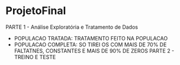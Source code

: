 # ProjetoFinal
PARTE 1 - Análise Exploratória e Tratamento de Dados
  - POPULACAO TRATADA: TRATAMENTO FEITO NA POPULACAO
  - POPULACAO COMPLETA: SO TIREI OS COM MAIS DE 70% DE FALTATNES, CONSTANTES E MAIS DE 90% DE ZEROS
PARTE 2 - TREINO E TESTE
